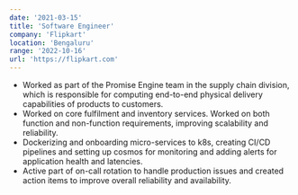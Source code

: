 ```yaml
---
date: '2021-03-15'
title: 'Software Engineer'
company: 'Flipkart'
location: 'Bengaluru'
range: '2022-10-16'
url: 'https://flipkart.com'
---
```


- Worked as part of the Promise Engine team in the supply chain division, which is responsible for computing end-to-end physical delivery capabilities of products to customers.
- Worked on core fulfilment and inventory services. Worked on both function and non-function requirements, improving scalability and reliability.
- Dockerizing and onboarding micro-services to k8s, creating CI/CD pipelines and setting up cosmos for monitoring and adding alerts for application health and latencies.
- Active part of on-call rotation to handle production issues and created action items to improve overall reliability and availability.
